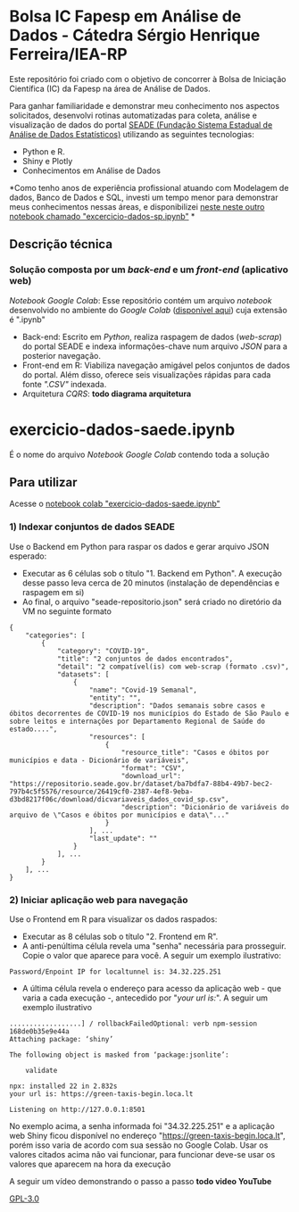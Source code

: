 # Bolsa IC Fapesp em Análise de Dados - Cátedra Sérgio Henrique Ferreira/IEA-RP

Este repositório foi criado com o objetivo de concorrer à Bolsa de Iniciação Científica (IC) da Fapesp na área de Análise de Dados. 

Para ganhar familiaridade e demonstrar meu conhecimento nos aspectos solicitados, desenvolvi rotinas automatizadas para coleta, análise e visualização de dados do portal [SEADE (Fundação Sistema Estadual de Análise de Dados Estatísticos)](https://www.seade.gov.br/) utilizando as seguintes tecnologias:
 - Python e R.
 - Shiny e Plotly
 - Conhecimentos em Análise de Dados

*Como tenho anos de experiência profissional atuando com Modelagem de dados, Banco de Dados e SQL, investi um tempo menor para demonstrar meus conhecimentos nessas áreas, e disponibilizei [neste neste outro notebook chamado "excercicio-dados-sp.ipynb"](https://colab.research.google.com/drive/1X7o0yhB3F9ZturJczhqYn7dkZDZ7WRJd?usp=share_link) * 

## Descrição técnica
### Solução composta por um *back-end* e um *front-end* (aplicativo web)
*Notebook Google Colab*: Esse repositório contém um arquivo *notebook* desenvolvido no ambiente do *Google Colab* ([disponível aqui](https://colab.research.google.com/drive/1m99nELor8bsXleH8mQ8lWQUIG2KPy-rl?usp=share_link)) cuja extensão é ".ipynb"
 - Back-end: Escrito em *Python*, realiza raspagem de dados (*web-scrap*) do portal SEADE e indexa informações-chave num arquivo *JSON* para a posterior navegação.
 - Front-end em R: Viabiliza navegação amigável pelos conjuntos de dados do portal. Além disso, oferece seis  visualizações rápidas para cada fonte *".CSV"* indexada.
 - Arquitetura *CQRS*: **todo diagrama arquitetura**




# exercicio-dados-saede.ipynb
É o nome do arquivo *Notebook Google Colab* contendo toda a solução


## Para utilizar
Acesse o [notebook colab "exercicio-dados-saede.ipynb"](https://colab.research.google.com/drive/1m99nELor8bsXleH8mQ8lWQUIG2KPy-rl?usp=share_link)

### 1) Indexar conjuntos de dados SEADE 

Use o Backend em Python para raspar os dados e gerar arquivo JSON esperado:
 - Executar as 6 células sob o título "1. Backend em Python". A execução desse passo leva cerca de 20 minutos (instalação de dependências e raspagem em si)
 - Ao final, o arquivo "seade-repositorio.json" será criado no diretório da VM no seguinte formato
```
{
    "categories": [
        {
            "category": "COVID-19",
            "title": "2 conjuntos de dados encontrados",
            "detail": "2 compatível(is) com web-scrap (formato .csv)",
            "datasets": [
                {
                    "name": "Covid-19 Semanal",
                    "entity": "",
                    "description": "Dados semanais sobre casos e óbitos decorrentes de COVID-19 nos municípios do Estado de São Paulo e sobre leitos e internações por Departamento Regional de Saúde do estado....",
                    "resources": [
                        {
                            "resource_title": "Casos e óbitos por municípios e data - Dicionário de variáveis",
                            "format": "CSV",
                            "download_url": "https://repositorio.seade.gov.br/dataset/ba7bdfa7-88b4-49b7-bec2-797b4c5f5576/resource/26419cf0-2387-4ef8-9eba-d3bd8217f06c/download/dicvariaveis_dados_covid_sp.csv",
                            "description": "Dicionário de variáveis do arquivo de \"Casos e óbitos por municípios e data\"..."
                        }
                    ], ...
                    "last_update": ""
                }
            ], ...
        }
    ], ...
}

```

### 2) Iniciar aplicação web para navegação

Use o Frontend em R para visualizar os dados raspados:
 - Executar as 8 células sob o título "2. Frontend em R".
 - A anti-penúltima célula revela uma "senha" necessária para prosseguir. Copie o valor que aparece para você. A seguir um exemplo ilustrativo:
```
Password/Enpoint IP for localtunnel is: 34.32.225.251
```


 - A última célula revela o endereço para acesso da aplicação web - que varia a cada execução -, antecedido por "*your url is:*". A seguir um exemplo ilustrativo
```
..................] / rollbackFailedOptional: verb npm-session 168de0b35e9e44a
Attaching package: ‘shiny’

The following object is masked from ‘package:jsonlite’:

    validate

npx: installed 22 in 2.832s
your url is: https://green-taxis-begin.loca.lt

Listening on http://127.0.0.1:8501
```

No exemplo acima, a senha informada foi "34.32.225.251" e a aplicação web Shiny ficou disponível no endereço "https://green-taxis-begin.loca.lt", porém isso varia de acordo com sua sessão no Google Colab. Usar os valores citados acima não vai funcionar, para funcionar deve-se usar os valores que aparecem na hora da execução

A seguir um vídeo demonstrando o passo a passo
**todo video YouTube**

[GPL-3.0](https://choosealicense.com/licenses/gpl-3.0/)
